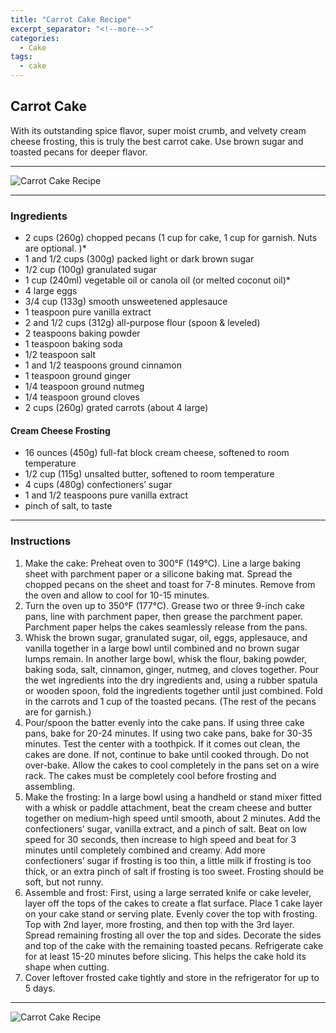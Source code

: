 ```yaml
---
title: "Carrot Cake Recipe"
excerpt_separator: "<!--more-->"
categories:
  - Cake
tags:
  - cake
---
```


## Carrot Cake

With its outstanding spice flavor, super moist crumb, and velvety cream cheese frosting, this is truly the best carrot cake. Use brown sugar and toasted pecans for deeper flavor.

---

![Carrot Cake Recipe](https://blogger.googleusercontent.com/img/a/AVvXsEgh6MQYa9CmIlwzXFtmu88fcIkuH6bYX8bHj3-_qtLTqwcqD3HN-AFJ3qMj0Zi85WvAg2gsY-6XX2BFPoLcY29CW5mDx1r5wODqyHo5vpygqDEeJDjKl-E9Pwt82ztqsG_Sej8hsiKmEaEKECJ9jGCEe30Q0G_KnExFY9qusF7VQ3yawMy-7e0rrK6R)

---

### Ingredients
* 2 cups (260g) chopped pecans (1 cup for cake, 1 cup for garnish. Nuts are optional. )*
* 1 and 1/2 cups (300g) packed light or dark brown sugar
* 1/2 cup (100g) granulated sugar
* 1 cup (240ml) vegetable oil or canola oil (or melted coconut oil)*
* 4 large eggs
* 3/4 cup (133g) smooth unsweetened applesauce
* 1 teaspoon pure vanilla extract
* 2 and 1/2 cups (312g) all-purpose flour (spoon & leveled)
* 2 teaspoons baking powder
* 1 teaspoon baking soda
* 1/2 teaspoon salt
* 1 and 1/2 teaspoons ground cinnamon
* 1 teaspoon ground ginger
* 1/4 teaspoon ground nutmeg
* 1/4 teaspoon ground cloves
* 2 cups (260g) grated carrots (about 4 large)
#### Cream Cheese Frosting
* 16 ounces (450g) full-fat block cream cheese, softened to room temperature
* 1/2 cup (115g) unsalted butter, softened to room temperature
* 4 cups (480g) confectioners’ sugar
* 1 and 1/2 teaspoons pure vanilla extract
* pinch of salt, to taste

---

### Instructions
1. Make the cake: Preheat oven to 300°F (149°C). Line a large baking sheet with parchment paper or a silicone baking mat. Spread the chopped pecans on the sheet and toast for 7-8 minutes. Remove from the oven and allow to cool for 10-15 minutes.
2. Turn the oven up to 350°F (177°C). Grease two or three 9-inch cake pans, line with parchment paper, then grease the parchment paper. Parchment paper helps the cakes seamlessly release from the pans.
3. Whisk the brown sugar, granulated sugar, oil, eggs, applesauce, and vanilla together in a large bowl until combined and no brown sugar lumps remain. In another large bowl, whisk the flour, baking powder, baking soda, salt, cinnamon, ginger, nutmeg, and cloves together. Pour the wet ingredients into the dry ingredients and, using a rubber spatula or wooden spoon, fold the ingredients together until just combined. Fold in the carrots and 1 cup of the toasted pecans. (The rest of the pecans are for garnish.)
4. Pour/spoon the batter evenly into the cake pans. If using three cake pans, bake for 20-24 minutes. If using two cake pans, bake for 30-35 minutes. Test the center with a toothpick. If it comes out clean, the cakes are done. If not, continue to bake until cooked through. Do not over-bake. Allow the cakes to cool completely in the pans set on a wire rack. The cakes must be completely cool before frosting and assembling.
5. Make the frosting: In a large bowl using a handheld or stand mixer fitted with a whisk or paddle attachment, beat the cream cheese and butter together on medium-high speed until smooth, about 2 minutes. Add the confectioners’ sugar, vanilla extract, and a pinch of salt. Beat on low speed for 30 seconds, then increase to high speed and beat for 3 minutes until completely combined and creamy. Add more confectioners’ sugar if frosting is too thin, a little milk if frosting is too thick, or an extra pinch of salt if frosting is too sweet. Frosting should be soft, but not runny.
6. Assemble and frost: First, using a large serrated knife or cake leveler, layer off the tops of the cakes to create a flat surface. Place 1 cake layer on your cake stand or serving plate. Evenly cover the top with frosting. Top with 2nd layer, more frosting, and then top with the 3rd layer. Spread remaining frosting all over the top and sides. Decorate the sides and top of the cake with the remaining toasted pecans. Refrigerate cake for at least 15-20 minutes before slicing. This helps the cake hold its shape when cutting.
7. Cover leftover frosted cake tightly and store in the refrigerator for up to 5 days.

---

![Carrot Cake Recipe](https://blogger.googleusercontent.com/img/a/AVvXsEg1xE9JXhhsYKOuXLug0XhUKy0fT3v6vSxYm_i6P7JavgtdXhOcnmC3WBsnM2eUrSate1l4mha7kNlRiKJa3a-JYJiHz0o188UgPW_eMJlsqsSpHv-A4cughq6LUCsCc9eeCOlBnN8aOVxflG0xs8_UiyVFN5_7aDVGeopVE6Zcl2Q7sXclbmsVaFrt)
